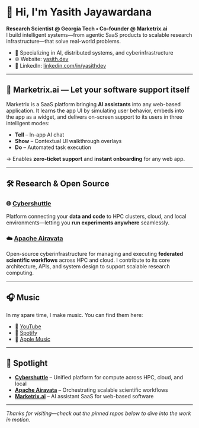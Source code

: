 # 👋 Hi, I'm Yasith Jayawardana

**Research Scientist @ Georgia Tech • Co‑founder @ Marketrix.ai**  
I build intelligent systems—from agentic SaaS products to scalable research infrastructure—that solve real-world problems.

- 🔬 Specializing in AI, distributed systems, and cyberinfrastructure  
- 🌐 Website: [yasith.dev](https://yasith.dev)  
- 💼 LinkedIn: [linkedin.com/in/yasithdev](https://www.linkedin.com/in/yasithdev/)

---

## 🚀 Marketrix.ai — Let your software support itself  
Marketrix is a SaaS platform bringing **AI assistants** into any web-based application. It learns the app UI by simulating user behavior, embeds into the app as a widget, and delivers on-screen support to its users in three intelligent modes:
- **Tell** – In-app AI chat  
- **Show** – Contextual UI walkthrough overlays  
- **Do** – Automated task execution  

→ Enables **zero-ticket support** and **instant onboarding** for any web app.

---

## 🛠️ Research & Open Source

### 🌐 [Cybershuttle](https://github.com/cyber-shuttle)  
Platform connecting your **data and code** to HPC clusters, cloud, and local environments—letting you **run experiments anywhere** seamlessly.

### ☁️ [Apache Airavata](https://github.com/apache/airavata)  
Open-source cyberinfrastructure for managing and executing **federated scientific workflows** across HPC and cloud. I contribute to its core architecture, APIs, and system design to support scalable research computing.

---

## 🎧 Music

In my spare time, I make music. You can find them here:  
- 🎥 [YouTube](https://www.youtube.com/@yasithdev)  
- 🎵 [Spotify](https://open.spotify.com/artist/13QNJSaGuciwzHPaIMjqOj)  
- 🍎 [Apple Music](https://music.apple.com/us/artist/yasith-jayawardana/1675938591)

---

## 🧭 Spotlight

- **[Cybershuttle](https://github.com/cyber-shuttle)** – Unified platform for compute across HPC, cloud, and local  
- **[Apache Airavata](https://github.com/apache/airavata)** – Orchestrating scalable scientific workflows  
- **[Marketrix.ai](https://marketrix.ai)** – AI assistant SaaS for web-based software

---

*Thanks for visiting—check out the pinned repos below to dive into the work in motion.*
